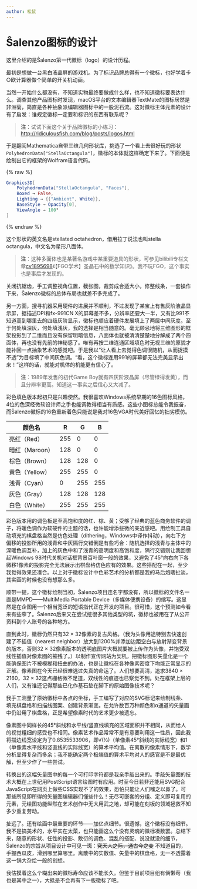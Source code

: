```yaml
---
author: 松鼠
---
```


Ŝalenzo图标的设计
=================

这里介绍的是Ŝalenzo第一代徽标（logo）的设计历程。

最初是想做一台黑白液晶屏的游戏机。为了标识品牌总得有一个徽标，也好学着卡○欧计算器做个简单的开关机动画。

当然一开始什么都没有，不知道实物最终要做成什么样，也不知道徽标要表达什么。调查其他产品图标时发现，macOS平台的文本编辑器TextMate的图标居然是非洲菊，简直是各种抽象派编辑器图标中的一股泥石流。这对徽标主体元素的设计有了启发：谁规定徽标一定要和标识的东西有联系呢？

> **注**：试试下面这个关于品牌徽标的小练习：http://ridiculousfish.com/blog/posts/logos.html

于是翻阅Mathematica自带三维几何形状库，挑选了一个看上去很好玩的形状`PolyhedronData["StellaOctangula"]`，徽标的本体就这样确定下来了。下面便是绘制出它的框架的Wolfram语言代码。

{% raw %}
```mathematica
Graphics3D[
	PolyhedronData["StellaOctangula", "Faces"],
	Boxed → False,
	Lighting → {{"Ambient", White}},
	BaseStyle → Opacity[0],
	ViewAngle → 100°
]
```
{% endraw %}

这个形状的英文名是stellated octahedron，借用拉丁说法也叫stella octangula，中文名为星形八面体。

> **注**：这种多面体也是某著名游戏中某重要道具的形状，可参见bilibili专栏文章[cv1895698](https://www.bilibili.com/read/cv1895698/)《【FGO学术】圣晶石中的数学知识》。我不玩FGO，这个事实也是事后才发现的。

关闭抗锯齿，手工调整视角位置，截张图，裁剪成合适大小，修整线条，一套操作下来，Ŝalenzo徽标的总体布局也就差不多完成了。

另一方面，搜寻机器采用硬件的进展并不顺利，不过发现了某宝上有售灰阶液晶显示屏，据描述DPI和fx-991CN X的屏幕差不多，分辨率还要大一半，又有比991不知道高到哪里去的四级灰阶显示，徽标也顺应着硬件发展填上了两层中间灰度。至于何处填深灰，何处填浅灰，我的选择是相当随意的。毫无顾忌地将三维图形的框架投影到了二维而且没有保留明暗信息，八面体也就被清清楚楚地分解成了两个四面体，再也没有先前的神秘感了。唯有再按二维连通区域填色时无视三维的原貌才能补回一点抽象艺术的感觉吧。于是我以“让人看上去觉得色调很随机，从而捉摸不透”为目标填了中间灰色调。“看，这个徽标连用991的屏幕都无法完美显示出来！”这样的话，就能对机体的机能更有信心了。

> **注**：1989年发售的初代Game Boy就有四灰阶液晶屏（尽管绿得发黄），而且分辨率更高。知道这一事实之后信心又大减了。

彩色填色版本起初只是兴趣使然。我很喜欢Windows系统早期的16色图标风格，4位的色深经微软设计师之手也能调教得相当有质感。这些小图标总能令我振奋，而Ŝalenzo徽标的16色重新着色只能说是我对16色VGA时代美好回忆的拙劣模仿。

| 颜色名 | R | G | B |
| ----- | - | - | - |
| 亮红（Red） | 255 | 0 | 0 |
| 暗红（Maroon） | 128 | 0 | 0 |
| 棕色（Brown） | 128 | 128 | 0 |
| 黄色（Yellow） | 255 | 255 | 0 |
| 浅青（Cyan） | 0 | 255 | 255 |
| 灰色（Gray） | 128 | 128 | 128 |
| 白色（White） | 255 | 255 | 255 |

彩色版本用的调色板是至高饱和度的红、棕、黄；受够了经典的蓝色商务软件的调子，将暖色调作为软硬件的主题的话，也许能增添些微的亲近感吧。用绘制工具自动填充的棋盘格当然是仿色处理（dithering，Windows中译作抖动），向右下方偏移的投影所用的浅青和中灰隔行交错倒是有些巧合：随机选择的浅青与主体中的深暖色调互补，加上的灰色中和了浅青的高明度和高饱和度，隔行交错则让我回想起Windows 98时代关机对话框背景百叶窗一般的效果，又避免了45°向右向下各微移1像素的投影完全无法展示出棋盘格仿色应有的效果。这些搭配在一起，至少我觉得效果还凑合。以上对于徽标设计中色彩艺术的分析都是我的马后炮瞎扯淡，其实画的时候也没有想那么多。

顺带一提，这个徽标绘制当初，Ŝalenzo项目连名字都没有，所以徽标的文件名一直是MMPD——MultiMedia Portable Device（多媒体便携设备）的缩写。这显然是在企图用一个相当宽泛的短语指代正在开发的项目。很可惜，这个预测如今看来有些窄了。Ŝalenzo后来又在尝试挖很多其他类型的坑，徽标也被用在了从公开资料到个人账号的各种地方。

直到此时，徽标仍然只有32 × 32像素的复古风格。（我为头像用途特别去快速创建了不插值（nearest neighbor）放大到1200%并添加边距空白与放射渐变背景的版本，否则32 × 32像素版本的透明底图片大概就要被上传作为头像，并饱受双线性插值对像素图的摧残了。）以制作宣传网站为契机，把徽标图形矢量化是一个能确保图片不被模糊和扭曲的办法，也是让徽标在各种像素密度下均能正常显示的正解。像素图在今天已经很难逃过失真的命运了。人们想要高清，追求3840 × 2160，32 × 32这点栅格微不足道，双线性的痕迹也已察觉不到。处在框架上层的人们，又有谁还记得那些已化作基石垫在脚下的原始图像技术呢？

我手工测量了原始徽标中各点的坐标，手工编写了对应的SVG标记来绘制线条、填充棋盘格和扫描线图案、创建背景渐变。在允许数百万种颜色和α通道的矢量画中仍沿用了棋盘格，正是希望像素时代的艺术更少被遗忘。

像素图中同样长的45°斜线和水平线/竖直线填充的区域面积并不相同，从而给人的视觉粗细的感受也不相同。像素艺术作品常常不是有意要利用这一性质，因此我将描边线宽设定为了0.8535533906，即√(½)（单像素45°斜线的实际线宽）和1（单像素水平线和竖直线的实际线宽）的算术平均值。在离散的像素情形下，数学分析显得复杂而多余；我不能确定两个极端值的算术平均对人的感官是不是最优解，但至少作了一些尝试。

转换出的这幅矢量图中的每一个可打印字符都是我亲手敲出来的。手敲矢量图的技术大概在上世纪用PostScript语言绘图时有应用。时至今日若非还能用SVG配合JavaScript在网页上做些CSS实现不了的效果，恐怕只能让人们嗤之以鼻了。可那些所见即所得的矢量图编辑器们懂些什么！无尽可嵌套的分组、定义即可复用的元素，元绘图功能纵然在艺术创作中无大用武之地，却可能在刻板的领域拯救不知多少重复劳动。

扯远了。还有绘画中最重要的环节——加亿点细节。很遗憾，这个徽标没有细节。我不是搞美术的，水平实在太菜，也只能画这么个没有灵魂的徽标凑数罢。总结下来，随意的形状、任性的投影、敷衍的调色、混乱的搭配、说没就没的细节，Ŝalenzo的宗旨从项目设计中可见一斑：~~究天人之际，通古今之变~~ 不知道目的，手握西瓜皮，滑到哪里算哪里。离散中的实数值、矢量中的棋盘格，无一不透露着这一锅大杂烩一般的创想。

我估摸着这么个糊出来的徽标寿命应该不能长久。但鉴于目前项目组有俩懒苟（我也是其中之一），大抵是不会再有下一版徽标了吧。